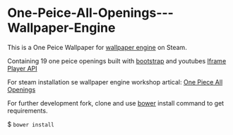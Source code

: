 # One-Peice-All-Openings---Wallpaper-Engine

This is a One Peice Wallpaper for [wallpaper engine] on Steam.

Containing 19 one peice openings built with [bootstrap] and youtubes [Iframe Player API]

For steam installation se wallpaper engine workshop artical: [One Piece All Openings]

For further development fork, clone and use [bower] install command to get requirements.

$ `bower install`  

[wallpaper engine]: http://store.steampowered.com/app/431960/
[One Piece All Openings]: http://steamcommunity.com/sharedfiles/filedetails/?id=862319879
[bootstrap]: http://getbootstrap.com/
[Iframe Player API]: https://developers.google.com/youtube/iframe_api_reference
[bower]: https://bower.io/
